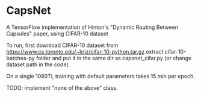 # CapsNet
A TensorFlow implementation of Hinton's "Dynamic Routing Between Capsules" paper, using CIFAR-10 dataset

To run, first download CIFAR-10 dataset from https://www.cs.toronto.edu/~kriz/cifar-10-python.tar.gz
extract cifar-10-batches-py folder and put it in the same dir as capsnet_cifar.py (or change dataset path in the code). 

On a single 1080Ti, training with default parameters takes 15 min per epoch.

TODO: implement "none of the above" class.
